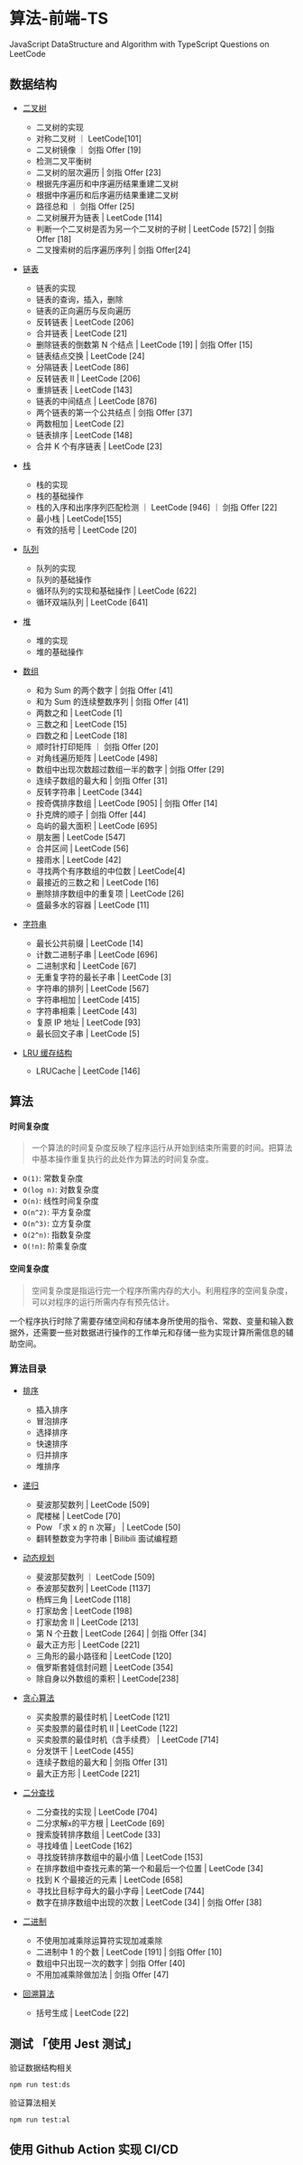 # 算法-前端-TS

JavaScript DataStructure and Algorithm with TypeScript
Questions on LeetCode

## 数据结构

-   [二叉树](https://github.com/daluobohao/algorithm-ts/blob/master/docs/ds/BinaryTree.md)

    -   二叉树的实现
    -   对称二叉树 ｜ LeetCode[101]
    -   二叉树镜像 ｜ 剑指 Offer [19]
    -   检测二叉平衡树
    -   二叉树的层次遍历 | 剑指 Offer [23]
    -   根据先序遍历和中序遍历结果重建二叉树
    -   根据中序遍历和后序遍历结果重建二叉树
    -   路径总和 ｜ 剑指 Offer [25]
    -   二叉树展开为链表 | LeetCode [114]
    -   判断一个二叉树是否为另一个二叉树的子树 | LeetCode [572] | 剑指 Offer [18]
    -   二叉搜索树的后序遍历序列 | 剑指 Offer[24]

-   [链表](https://github.com/daluobohao/algorithm-ts/blob/master/docs/ds/LinkList.md)

    -   链表的实现
    -   链表的查询，插入，删除
    -   链表的正向遍历与反向遍历
    -   反转链表 | LeetCode [206]
    -   合并链表 | LeetCode [21]
    -   删除链表的倒数第 N 个结点 | LeetCode [19] | 剑指 Offer [15]
    -   链表结点交换 | LeetCode [24]
    -   分隔链表 | LeetCode [86]
    -   反转链表 II | LeetCode [206]
    -   重排链表 | LeetCode [143]
    -   链表的中间结点 | LeetCode [876]
    -   两个链表的第一个公共结点 | 剑指 Offer [37]
    -   两数相加 | LeetCode [2]
    -   链表排序 | LeetCode [148]
    -   合并 K 个有序链表 | LeetCode [23]

-   [栈](https://github.com/daluobohao/algorithm-ts/blob/master/docs/ds/Stack.md)

    -   栈的实现
    -   栈的基础操作
    -   栈的入序和出序序列匹配检测 ｜ LeetCode [946] ｜ 剑指 Offer [22]
    -   最小栈 | LeetCode[155]
    -   有效的括号 | LeetCode [20]

-   [队列](https://github.com/daluobohao/algorithm-ts/blob/master/docs/ds/Queue.md)

    -   队列的实现
    -   队列的基础操作
    -   循环队列的实现和基础操作 | LeetCode [622]
    -   循环双端队列 | LeetCode [641]

-   [堆](https://github.com/daluobohao/algorithm-ts/blob/master/docs/ds/Heap.md)
    -   堆的实现
    -   堆的基础操作
-   [数组](https://github.com/daluobohao/algorithm-ts/blob/master/docs/ds/Array.md)

    -   和为 Sum 的两个数字 | 剑指 Offer [41]
    -   和为 Sum 的连续整数序列 | 剑指 Offer [41]
    -   两数之和 | LeetCode [1]
    -   三数之和 | LeetCode [15]
    -   四数之和 | LeetCode [18]
    -   顺时针打印矩阵 ｜ 剑指 Offer [20]
    -   对角线遍历矩阵 | LeetCode [498]
    -   数组中出现次数超过数组一半的数字 | 剑指 Offer [29]
    -   连续子数组的最大和 | 剑指 Offer [31]
    -   反转字符串 | LeetCode [344]
    -   按奇偶排序数组 | LeetCode [905] | 剑指 Offer [14]
    -   扑克牌的顺子 | 剑指 Offer [44]
    -   岛屿的最大面积 | LeetCode [695]
    -   朋友圈 | LeetCode [547]
    -   合并区间 | LeetCode [56]
    -   接雨水 | LeetCode [42]
    -   寻找两个有序数组的中位数 | LeetCode[4]
    -   最接近的三数之和 | LeetCode [16]
    -   删除排序数组中的重复项 | LeetCode [26]
    -   盛最多水的容器 | LeetCode [11]

-   [字符串](https://github.com/daluobohao/algorithm-ts/blob/master/docs/ds/String.md)

    -   最长公共前缀 | LeetCode [14]
    -   计数二进制子串 | LeetCode [696]
    -   二进制求和 | LeetCode [67]
    -   无重复字符的最长子串 | LeetCode [3]
    -   字符串的排列 | LeetCode [567]
    -   字符串相加 | LeetCode [415]
    -   字符串相乘 | LeetCode [43]
    -   复原 IP 地址 | LeetCode [93]
    -   最长回文子串 | LeetCode [5]

-   [LRU 缓存结构](https://github.com/daluobohao/algorithm-ts/blob/master/docs/ds/LRUCache.md)
    -   LRUCache | LeetCode [146]

## 算法

#### 时间复杂度

> 一个算法的时间复杂度反映了程序运行从开始到结束所需要的时间。把算法中基本操作重复执行的此处作为算法的时间复杂度。

-   `O(1)`: 常数复杂度
-   `O(log n)`: 对数复杂度
-   `O(n)`: 线性时间复杂度
-   `O(n^2)`: 平方复杂度
-   `O(n^3)`: 立方复杂度
-   `O(2^n)`: 指数复杂度
-   `O(!n)`: 阶乘复杂度

#### 空间复杂度

> 空间复杂度是指运行完一个程序所需内存的大小。利用程序的空间复杂度，可以对程序的运行所需内存有预先估计。

一个程序执行时除了需要存储空间和存储本身所使用的指令、常数、变量和输入数据外，还需要一些对数据进行操作的工作单元和存储一些为实现计算所需信息的辅助空间。

### 算法目录

-   [排序](https://github.com/daluobohao/algorithm-ts/blob/master/docs/al/Sort.md)

    -   插入排序
    -   冒泡排序
    -   选择排序
    -   快速排序
    -   归并排序
    -   堆排序

-   [递归](https://github.com/daluobohao/algorithm-ts/blob/master/docs/al/Recursion.md)

    -   斐波那契数列 | LeetCode [509]
    -   爬楼梯 | LeetCode [70]
    -   Pow 「求 x 的 n 次幂」 | LeetCode [50]
    -   翻转整数变为字符串 | Bilibili 面试编程题

-   [动态规划](https://github.com/daluobohao/algorithm-ts/blob/master/docs/al/DynamicProgramming.md)

    -   斐波那契数列 ｜ LeetCode [509]
    -   泰波那契数列 | LeetCode [1137]
    -   杨辉三角 | LeetCode [118]
    -   打家劫舍 | LeetCode [198]
    -   打家劫舍 II | LeetCode [213]
    -   第 N 个丑数 | LeetCode [264] | 剑指 Offer [34]
    -   最大正方形 | LeetCode [221]
    -   三角形的最小路径和 | LeetCode [120]
    -   俄罗斯套娃信封问题 | LeetCode [354]
    -   除自身以外数组的乘积 | LeetCode[238]

-   [贪心算法](https://github.com/daluobohao/algorithm-ts/blob/master/docs/al/GreedAlgorithm.md)
    -   买卖股票的最佳时机 | LeetCode [121]
    -   买卖股票的最佳时机 II | LeetCode [122]
    -   买卖股票的最佳时机（含手续费） | LeetCode [714]
    -   分发饼干 | LeetCode [455]
    -   连续子数组的最大和 | 剑指 Offer [31]
    -   最大正方形 | LeetCode [221]
-   [二分查找](https://github.com/daluobohao/algorithm-ts/blob/master/docs/al/Search.md)

    -   二分查找的实现 | LeetCode [704]
    -   二分求解`x`的平方根 | LeetCode [69]
    -   搜索旋转排序数组 | LeetCode [33]
    -   寻找峰值 | LeetCode [162]
    -   寻找旋转排序数组中的最小值 | LeetCode [153]
    -   在排序数组中查找元素的第一个和最后一个位置 | LeetCode [34]
    -   找到 K 个最接近的元素 | LeetCode [658]
    -   寻找比目标字母大的最小字母 | LeetCode [744]
    -   数字在排序数组中出现的次数 | LeetCode [34] | 剑指 Offer [38]

-   [二进制](https://github.com/daluobohao/algorithm-ts/blob/master/docs/al/Binary.md)

    -   不使用加减乘除运算符实现加减乘除
    -   二进制中 1 的个数 | LeetCode [191] | 剑指 Offer [10]
    -   数组中只出现一次的数字 | 剑指 Offer [40]
    -   不用加减乘除做加法 | 剑指 Offer [47]

-   [回溯算法](https://github.com/daluobohao/algorithm-ts/blob/master/docs/al/Backtracking.md)
    -   括号生成 | LeetCode [22]

## 测试 「使用 Jest 测试」

验证数据结构相关

```
npm run test:ds
```

验证算法相关

```
npm run test:al
```

## 使用 Github Action 实现 CI/CD
